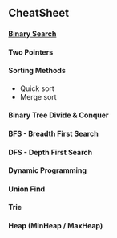 ## CheatSheet

#### [Binary Search](https://github.com/lilyzhaoyilu/LeetCodeRecord/blob/master/sortedQuestions/Binary%20Search.md)

#### Two Pointers

#### Sorting Methods

- Quick sort
- Merge sort

#### Binary Tree Divide & Conquer

#### BFS - Breadth First Search

#### DFS - Depth First Search

#### Dynamic Programming

#### Union Find

#### Trie

#### Heap (MinHeap / MaxHeap)

